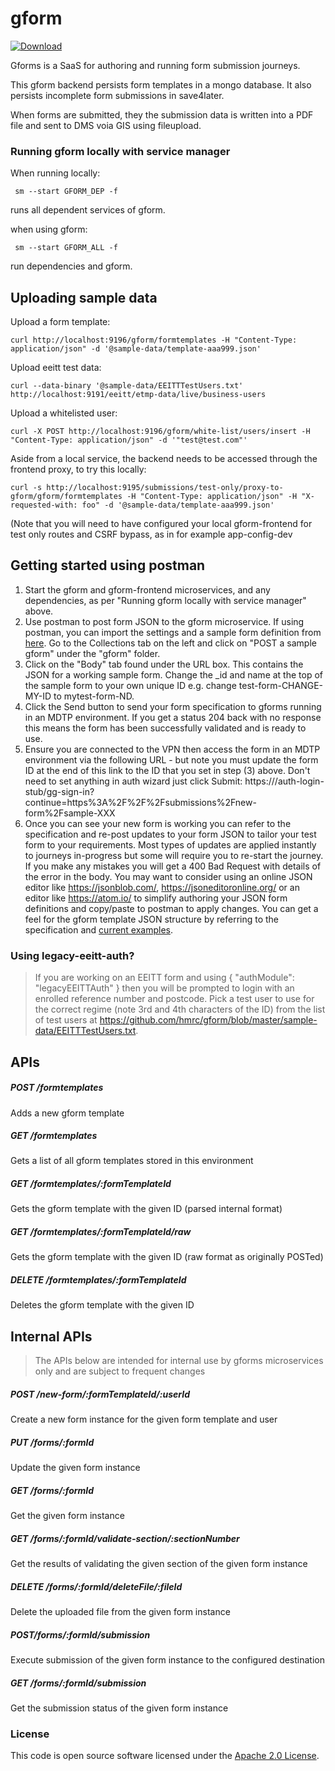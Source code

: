 
# gform

[ ![Download](https://api.bintray.com/packages/hmrc/releases/gform/images/download.svg) ](https://bintray.com/hmrc/releases/gform/_latestVersion)

Gforms is a SaaS for authoring and running form submission journeys.
 
This gform backend persists form templates in a mongo database.  It also persists incomplete form submissions in save4later.
   
When forms are submitted, they the submission data is written into a PDF file and sent to DMS voia GIS using fileupload.
 
 ### Running gform locally with service manager
 
 When running locally: 
  
     sm --start GFORM_DEP -f
     
 runs all dependent services of gform. 
 
 when using gform: 
     
     sm --start GFORM_ALL -f
     
 run dependencies and gform.
 
## Uploading sample data

Upload a form template:

    curl http://localhost:9196/gform/formtemplates -H "Content-Type: application/json" -d '@sample-data/template-aaa999.json'

Upload eeitt test data: 
    
    curl --data-binary '@sample-data/EEITTTestUsers.txt' http://localhost:9191/eeitt/etmp-data/live/business-users
        
Upload a whitelisted user:

    curl -X POST http://localhost:9196/gform/white-list/users/insert -H "Content-Type: application/json" -d '"test@test.com"'

Aside from a local service, the backend needs to be accessed through the frontend proxy, to try this locally:

    curl -s http://localhost:9195/submissions/test-only/proxy-to-gform/gform/formtemplates -H "Content-Type: application/json" -H "X-requested-with: foo" -d '@sample-data/template-aaa999.json'
    
(Note that you will need to have configured your local gform-frontend for test only routes and CSRF bypass, as in for example app-config-dev

## Getting started using postman

1. Start the gform and gform-frontend microservices, and any dependencies, as per "Running gform locally with service manager" above.
2. Use postman to post form JSON to the gform microservice.  If using postman, you can import the settings and a sample form definition from [here](https://www.getpostman.com/collections/e77f465bb51501554e15").  Go to the Collections tab on the left and click on "POST a sample gform" under the "gform" folder.
3. Click on the "Body" tab found under the URL box.  This contains the JSON for a working sample form.  Change the _id and name at the top of the sample form to your own unique ID e.g. change test-form-CHANGE-MY-ID to mytest-form-ND.
4. Click the Send button to send your form specification to gforms running in an MDTP environment.  If you get a status 204 back with no response this means the form has been successfully validated and is ready to use.
5. Ensure you are connected to the VPN then access the form in an MDTP environment via the following URL - but note you must update the form ID at the end of this link to the ID that you set in step (3) above.  Don't need to set anything in auth wizard just click Submit:
  https://<MDTP environment host>/auth-login-stub/gg-sign-in?continue=https%3A%2F%2F<MDTP environment host>%2Fsubmissions%2Fnew-form%2Fsample-XXX
6. Once you can see your new form is working you can refer to the specification and re-post updates to your form JSON to tailor your test form to your requirements.  Most types of updates are applied instantly to journeys in-progress but some will require you to re-start the journey.  If you make any mistakes you will get a 400 Bad Request with details of the error in the body.
  You may want to consider using an online JSON editor like https://jsonblob.com/, https://jsoneditoronline.org/ or an editor like https://atom.io/ to simplify authoring your JSON form definitions and copy/paste to postman to apply changes. You can get a feel for the gform template JSON structure by referring to the specification and [current examples](https://github.com/hmrc/gform-templates).


### Using legacy-eeitt-auth?
> If you are working on an EEITT form and using { "authModule": "legacyEEITTAuth" }
> then you will be prompted to login with an enrolled reference number and postcode.
> Pick a test user to use for the correct regime (note 3rd and 4th characters of the ID)
> from the list of test users at https://github.com/hmrc/gform/blob/master/sample-data/EEITTTestUsers.txt.


## APIs

##### POST /formtemplates
Adds a new gform template

##### GET /formtemplates
Gets a list of all gform templates stored in this environment

##### GET /formtemplates/:formTemplateId
Gets the gform template with the given ID (parsed internal format)

##### GET /formtemplates/:formTemplateId/raw
Gets the gform template with the given ID (raw format as originally POSTed)

##### DELETE /formtemplates/:formTemplateId
Deletes the gform template with the given ID


## Internal APIs

> The APIs below are intended for internal use by gforms microservices only and are subject to frequent changes

##### POST /new-form/:formTemplateId/:userId
Create a new form instance for the given form template and user

##### PUT /forms/:formId
Update the given form instance

##### GET /forms/:formId
Get the given form instance

##### GET /forms/:formId/validate-section/:sectionNumber
Get the results of validating the given section of the given form instance

##### DELETE /forms/:formId/deleteFile/:fileId
Delete the uploaded file from the given form instance

##### POST/forms/:formId/submission
Execute submission of the given form instance to the configured destination

##### GET /forms/:formId/submission
Get the submission status of the given form instance


### License

This code is open source software licensed under the [Apache 2.0 License](http://www.apache.org/licenses/LICENSE-2.0.html).
  
